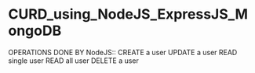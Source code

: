 # CURD_using_NodeJS_ExpressJS_MongoDB

OPERATIONS DONE BY NodeJS:: </b>
CREATE a user  </b>
UPDATE a user  </b>
READ single user  </b>
READ all user  </b>
DELETE a user  </b>
